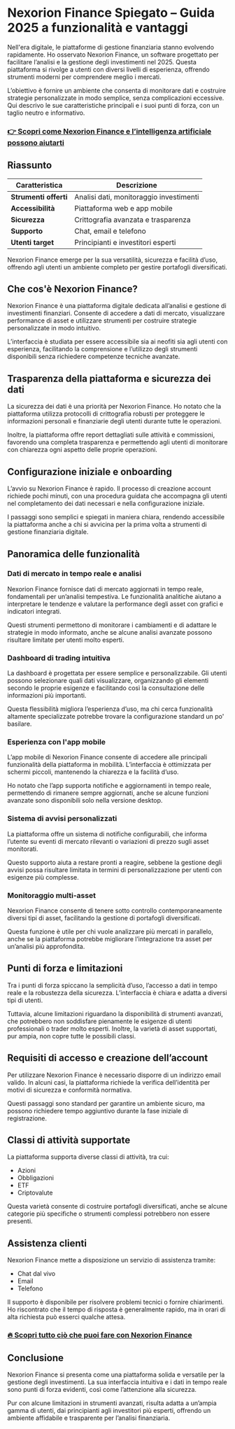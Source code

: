 # Nexorion Finance Spiegato – Guida 2025 a funzionalità e vantaggi
 
 Nell'era digitale, le piattaforme di gestione finanziaria stanno evolvendo rapidamente. Ho osservato Nexorion Finance, un software progettato per facilitare l’analisi e la gestione degli investimenti nel 2025. Questa piattaforma si rivolge a utenti con diversi livelli di esperienza, offrendo strumenti moderni per comprendere meglio i mercati.
 
 L’obiettivo è fornire un ambiente che consenta di monitorare dati e costruire strategie personalizzate in modo semplice, senza complicazioni eccessive. Qui descrivo le sue caratteristiche principali e i suoi punti di forza, con un taglio neutro e informativo.
 
 ### [👉 Scopri come Nexorion Finance e l’intelligenza artificiale possono aiutarti](https://t.co/fQiq8yB1ht)
 ## Riassunto 
 | Caratteristica | Descrizione | 
 |--------------------------|----------------------------------------| 
 | **Strumenti offerti** | Analisi dati, monitoraggio investimenti | 
 | **Accessibilità** | Piattaforma web e app mobile | 
 | **Sicurezza** | Crittografia avanzata e trasparenza | 
 | **Supporto** | Chat, email e telefono | 
 | **Utenti target** | Principianti e investitori esperti | 
 
 Nexorion Finance emerge per la sua versatilità, sicurezza e facilità d’uso, offrendo agli utenti un ambiente completo per gestire portafogli diversificati.
 
 ## Che cos'è Nexorion Finance? 
 Nexorion Finance è una piattaforma digitale dedicata all’analisi e gestione di investimenti finanziari. Consente di accedere a dati di mercato, visualizzare performance di asset e utilizzare strumenti per costruire strategie personalizzate in modo intuitivo.
 
 L’interfaccia è studiata per essere accessibile sia ai neofiti sia agli utenti con esperienza, facilitando la comprensione e l’utilizzo degli strumenti disponibili senza richiedere competenze tecniche avanzate.
 
 ## Trasparenza della piattaforma e sicurezza dei dati 
 La sicurezza dei dati è una priorità per Nexorion Finance. Ho notato che la piattaforma utilizza protocolli di crittografia robusti per proteggere le informazioni personali e finanziarie degli utenti durante tutte le operazioni.
 
 Inoltre, la piattaforma offre report dettagliati sulle attività e commissioni, favorendo una completa trasparenza e permettendo agli utenti di monitorare con chiarezza ogni aspetto delle proprie operazioni.
 
 ## Configurazione iniziale e onboarding 
 L’avvio su Nexorion Finance è rapido. Il processo di creazione account richiede pochi minuti, con una procedura guidata che accompagna gli utenti nel completamento dei dati necessari e nella configurazione iniziale.
 
 I passaggi sono semplici e spiegati in maniera chiara, rendendo accessibile la piattaforma anche a chi si avvicina per la prima volta a strumenti di gestione finanziaria digitale.
 
 ## Panoramica delle funzionalità 
 
 ### Dati di mercato in tempo reale e analisi 
 Nexorion Finance fornisce dati di mercato aggiornati in tempo reale, fondamentali per un’analisi tempestiva. Le funzionalità analitiche aiutano a interpretare le tendenze e valutare la performance degli asset con grafici e indicatori integrati.
 
 Questi strumenti permettono di monitorare i cambiamenti e di adattare le strategie in modo informato, anche se alcune analisi avanzate possono risultare limitate per utenti molto esperti.
 
 ### Dashboard di trading intuitiva 
 La dashboard è progettata per essere semplice e personalizzabile. Gli utenti possono selezionare quali dati visualizzare, organizzando gli elementi secondo le proprie esigenze e facilitando così la consultazione delle informazioni più importanti.
 
 Questa flessibilità migliora l’esperienza d’uso, ma chi cerca funzionalità altamente specializzate potrebbe trovare la configurazione standard un po' basilare.
 
 ### Esperienza con l'app mobile 
 L’app mobile di Nexorion Finance consente di accedere alle principali funzionalità della piattaforma in mobilità. L’interfaccia è ottimizzata per schermi piccoli, mantenendo la chiarezza e la facilità d’uso.
 
 Ho notato che l’app supporta notifiche e aggiornamenti in tempo reale, permettendo di rimanere sempre aggiornati, anche se alcune funzioni avanzate sono disponibili solo nella versione desktop.
 
 ### Sistema di avvisi personalizzati 
 La piattaforma offre un sistema di notifiche configurabili, che informa l’utente su eventi di mercato rilevanti o variazioni di prezzo sugli asset monitorati.
 
 Questo supporto aiuta a restare pronti a reagire, sebbene la gestione degli avvisi possa risultare limitata in termini di personalizzazione per utenti con esigenze più complesse.
 
 ### Monitoraggio multi-asset 
 Nexorion Finance consente di tenere sotto controllo contemporaneamente diversi tipi di asset, facilitando la gestione di portafogli diversificati.
 
 Questa funzione è utile per chi vuole analizzare più mercati in parallelo, anche se la piattaforma potrebbe migliorare l’integrazione tra asset per un’analisi più approfondita.
 
 ## Punti di forza e limitazioni 
 Tra i punti di forza spiccano la semplicità d’uso, l’accesso a dati in tempo reale e la robustezza della sicurezza. L’interfaccia è chiara e adatta a diversi tipi di utenti.
 
 Tuttavia, alcune limitazioni riguardano la disponibilità di strumenti avanzati, che potrebbero non soddisfare pienamente le esigenze di utenti professionali o trader molto esperti. Inoltre, la varietà di asset supportati, pur ampia, non copre tutte le possibili classi.
 
 ## Requisiti di accesso e creazione dell’account 
 Per utilizzare Nexorion Finance è necessario disporre di un indirizzo email valido. In alcuni casi, la piattaforma richiede la verifica dell’identità per motivi di sicurezza e conformità normativa.
 
 Questi passaggi sono standard per garantire un ambiente sicuro, ma possono richiedere tempo aggiuntivo durante la fase iniziale di registrazione.
 
 ## Classi di attività supportate 
 La piattaforma supporta diverse classi di attività, tra cui: 
 - Azioni 
 - Obbligazioni 
 - ETF 
 - Criptovalute 
 
 Questa varietà consente di costruire portafogli diversificati, anche se alcune categorie più specifiche o strumenti complessi potrebbero non essere presenti.
 
 ## Assistenza clienti 
 Nexorion Finance mette a disposizione un servizio di assistenza tramite: 
 - Chat dal vivo 
 - Email 
 - Telefono 
 
 Il supporto è disponibile per risolvere problemi tecnici o fornire chiarimenti. Ho riscontrato che il tempo di risposta è generalmente rapido, ma in orari di alta richiesta può esserci qualche attesa.
 
 ### [🔥 Scopri tutto ciò che puoi fare con Nexorion Finance](https://t.co/fQiq8yB1ht)
 ## Conclusione 
 Nexorion Finance si presenta come una piattaforma solida e versatile per la gestione degli investimenti. La sua interfaccia intuitiva e i dati in tempo reale sono punti di forza evidenti, così come l’attenzione alla sicurezza.
 
 Pur con alcune limitazioni in strumenti avanzati, risulta adatta a un’ampia gamma di utenti, dai principianti agli investitori più esperti, offrendo un ambiente affidabile e trasparente per l’analisi finanziaria.